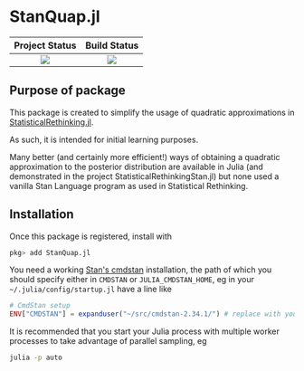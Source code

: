 # StanQuap.jl

| **Project Status**          |  **Build Status** |
|:---------------------------:|:-----------------:|
|![][project-status-img] | ![][CI-build] |

[docs-dev-img]: https://img.shields.io/badge/docs-dev-blue.svg
[docs-dev-url]: https://stanjulia.github.io/StanQuap.jl/latest

[docs-stable-img]: https://img.shields.io/badge/docs-stable-blue.svg
[docs-stable-url]: https://stanjulia.github.io/StanQuap.jl/stable

[CI-build]: https://github.com/stanjulia/StanQuap.jl/workflows/CI/badge.svg?branch=master

[issues-url]: https://github.com/stanjulia/StanQuap.jl/issues

[project-status-img]: https://img.shields.io/badge/lifecycle-stable-green.svg

## Purpose of package

This package is created to simplify the usage of quadratic approximations in [StatisticalRethinking.jl](https://github.com/StatisticalRethinkingJulia).

As such, it is intended for initial learning purposes.

Many better (and certainly more efficient!) ways of obtaining a quadratic approximation to the posterior distribution are available in Julia (and demonstrated in the project StatisticalRethinkingStan.jl) but none used a vanilla Stan Language program as used in Statistical Rethinking.

## Installation

Once this package is registered, install with

```julia
pkg> add StanQuap.jl
```

You need a working [Stan's cmdstan](https://mc-stan.org/users/interfaces/cmdstan.html) installation, the path of which you should specify either in `CMDSTAN` or `JULIA_CMDSTAN_HOME`, eg in your `~/.julia/config/startup.jl` have a line like
```julia
# CmdStan setup
ENV["CMDSTAN"] = expanduser("~/src/cmdstan-2.34.1/") # replace with your path
```

It is recommended that you start your Julia process with multiple worker processes to take advantage of parallel sampling, eg

```sh
julia -p auto
```
